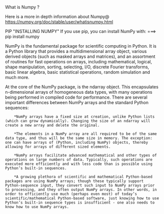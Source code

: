 What is Numpy ?

Here is a more in depth information about Numpy@ https://numpy.org/doc/stable/user/whatisnumpy.html

PIP "INSTALLING NUMPY"
If you use pip, you can install NumPy with:
===> pip install numpy

NumPy is the fundamental package for scientific computing in Python. It is a Python library that provides a multidimensional array object, various derived objects (such as masked arrays and matrices), and an assortment of routines for fast operations on arrays, including mathematical, logical, shape manipulation, sorting, selecting, I/O, discrete Fourier transforms, basic linear algebra, basic statistical operations, random simulation and much more.

At the core of the NumPy package, is the ndarray object. This encapsulates n-dimensional arrays of homogeneous data types, with many operations being performed in compiled code for performance. There are several important differences between NumPy arrays and the standard Python sequences:

        *NumPy arrays have a fixed size at creation, unlike Python lists (which can grow dynamically). Changing the size of an ndarray will create a new array and delete the original.

        *The elements in a NumPy array are all required to be of the same data type, and thus will be the same size in memory. The exception: one can have arrays of (Python, including NumPy) objects, thereby allowing for arrays of different sized elements.

        *NumPy arrays facilitate advanced mathematical and other types of operations on large numbers of data. Typically, such operations are executed more efficiently and with less code than is possible using Python’s built-in sequences.

        *A growing plethora of scientific and mathematical Python-based packages are using NumPy arrays; though these typically support Python-sequence input, they convert such input to NumPy arrays prior to processing, and they often output NumPy arrays. In other words, in order to efficiently use much (perhaps even most) of today’s scientific/mathematical Python-based software, just knowing how to use Python’s built-in sequence types is insufficient - one also needs to know how to use NumPy arrays.
